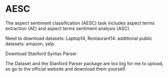 # AESC
The aspect sentiment classification (AESC) task includes aspect terms extraction (AE)  and aspect terms sentiment analysis (ASC).

Need to download datasets: Laptop14, Restaurant14.
additional public datasets: amazon, yelp.

Download Stanford Syntax Parser

The Dataset and the Stanford Parser package are too big for me to upload, so go to the official website and download them yourself.
